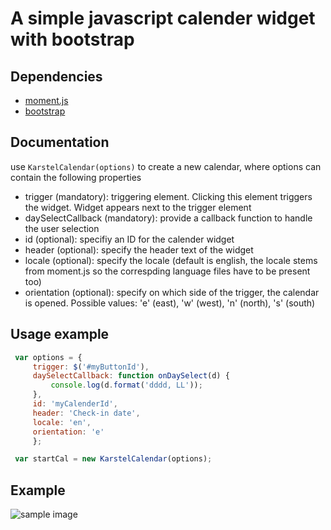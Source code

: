 # A simple javascript calender widget with bootstrap
## Dependencies
+ [moment.js](http://momentjs.com)
+ [bootstrap](http://getbootstrap.com)

## Documentation
use `KarstelCalendar(options)` to create a new calendar, where options can contain the following properties
+ trigger (mandatory): triggering element. Clicking this element triggers the widget. Widget appears next to the trigger element
+ daySelectCallback (mandatory): provide a callback function to handle the user selection
+ id (optional): specifiy an ID for the calender widget
+ header (optional): specify the header text of the widget
+ locale (optional): specify the locale (default is english, the locale stems from moment.js so the correspding language files have to be present too)
+ orientation (optional): specify on which side of the trigger, the calendar is opened. Possible values: 'e' (east), 'w' (west), 'n' (north), 's' (south)

## Usage example
```javascript
 var options = {
     trigger: $('#myButtonId'),
     daySelectCallback: function onDaySelect(d) {
         console.log(d.format('dddd, LL'));
     },
     id: 'myCalenderId',
     header: 'Check-in date',
     locale: 'en',
     orientation: 'e'
     };

 var startCal = new KarstelCalendar(options);
```

## Example
![sample image](https://cloud.githubusercontent.com/assets/5033050/10052597/171af012-6228-11e5-8d14-0276a13499a2.png)
